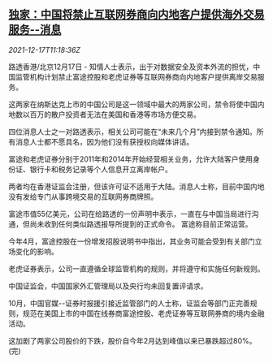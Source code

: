 <!--1639740663000-->
[独家：中国将禁止互联网券商向内地客户提供海外交易服务--消息](https://cn.reuters.com/article/china-www-securities-overseas-trading-12-idCNKBS2IW0Y0)
------

<div><i>2021-12-17T11:18:36Z</i></div><p>路透香港/北京12月17日 - 知情人士表示，出于对数据安全及资本外流的担忧，中国监管机构计划禁止富途控股和老虎证券等互联网券商向内地客户提供离岸交易服务。</p><p>这两家在纳斯达克上市的中国公司是这一领域中最大的两家公司，禁令将使中国内地数以百万的散户投资者无法在美国和香港等市场方便交易。</p><p>四位消息人士之一对路透表示，相关公司可能在“未来几个月”内接到禁令通知。所有消息人士都不愿具名，因为他们没有获授权向媒体讲话。</p><p>富途和老虎证券分别于2011年和2014年开始经营相关业务，允许大陆客户使用身份证、银行卡和税务记录等个人信息开立离岸帐户。</p><p>两者均在香港证监会注册，但该许可证不适用于大陆。消息人士称，目前中国内地没有发给专门从事跨境交易的互联网券商牌照。</p><p>富途市值55亿美元，公司在给路透的一份声明中表示，一直在与中国当局进行沟通，但尚未收到任何类似路透报导所提到的正式命令。 富途称目前正常运营。</p><p>今年4月，富途控股在一份增发招股说明书中指出，其业务可能会受到有关部门立场变化的影响。</p><p>老虎证券表示，公司一直遵循全球监管机构的规则，并将遵守和实施任何新规则。</p><p>中国证监会，中国国家外汇管理局以及央行均未回复置评请求。</p><p>10月，中国官媒--证券时报援引接近监管部门的人士称，证监会等部门正完善规则，规范在美国上市的中国在线券商富途控股、老虎证券等互联网券商的境内金融活动。</p><p>这加剧了两家公司股价的下跌，股价自今年2月达到峰值以来已暴跌超过80%。(完)</p>
